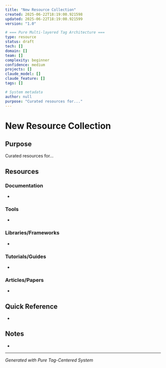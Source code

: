 ```yaml
---
title: "New Resource Collection"
created: 2025-06-22T18:19:00.921598
updated: 2025-06-22T18:19:00.921599
version: "1.0"

# === Pure Multi-layered Tag Architecture ===
type: resource
status: draft
tech: []
domain: []
team: []
complexity: beginner
confidence: medium
projects: []
claude_model: []
claude_feature: []
tags: []

# System metadata
author: null
purpose: "Curated resources for..."
---
```


# New Resource Collection

## Purpose
Curated resources for...

## Resources

### Documentation
- 

### Tools
- 

### Libraries/Frameworks
- 

### Tutorials/Guides
- 

### Articles/Papers
- 

## Quick Reference
- 

## Notes
- 

---
*Generated with Pure Tag-Centered System*
